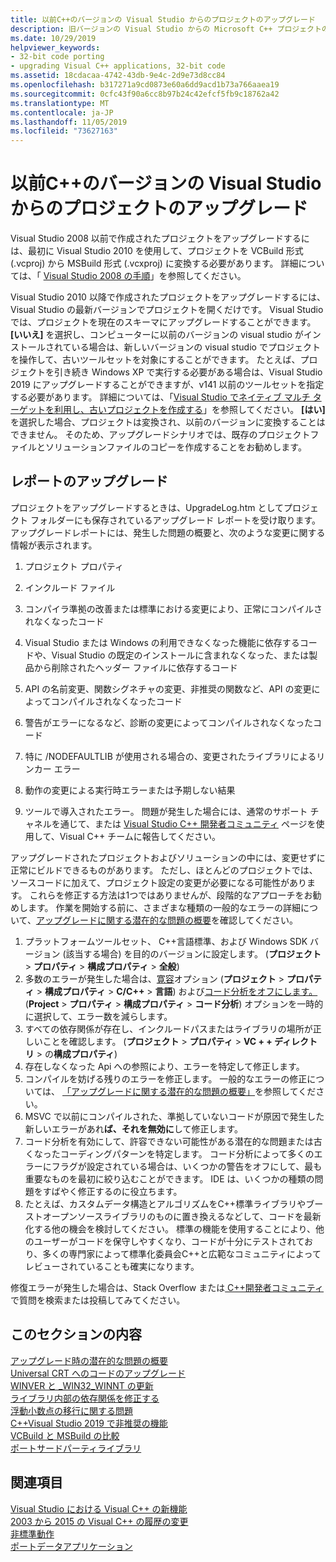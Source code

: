 ```yaml
---
title: 以前C++のバージョンの Visual Studio からのプロジェクトのアップグレード
description: 旧バージョンの Visual Studio からの Microsoft C++ プロジェクトのアップグレード方法。
ms.date: 10/29/2019
helpviewer_keywords:
- 32-bit code porting
- upgrading Visual C++ applications, 32-bit code
ms.assetid: 18cdacaa-4742-43db-9e4c-2d9e73d8cc84
ms.openlocfilehash: b317271a9cd0873e60a6dd9acd1b73a766aaea19
ms.sourcegitcommit: 0cfc43f90a6cc8b97b24c42efcf5fb9c18762a42
ms.translationtype: MT
ms.contentlocale: ja-JP
ms.lasthandoff: 11/05/2019
ms.locfileid: "73627163"
---
```

# <a name="upgrade-c-projects-from-earlier-versions-of-visual-studio"></a>以前C++のバージョンの Visual Studio からのプロジェクトのアップグレード

Visual Studio 2008 以前で作成されたプロジェクトをアップグレードするには、最初に Visual Studio 2010 を使用して、プロジェクトを VCBuild 形式 (.vcproj) から MSBuild 形式 (.vcxproj) に変換する必要があります。 詳細については、「 [Visual Studio 2008 の手順](use-native-multi-targeting.md#instructions-for-visual-studio-2008)」を参照してください。

Visual Studio 2010 以降で作成されたプロジェクトをアップグレードするには、Visual Studio の最新バージョンでプロジェクトを開くだけです。 Visual Studio では、プロジェクトを現在のスキーマにアップグレードすることができます。 **[いいえ]** を選択し、コンピューターに以前のバージョンの visual studio がインストールされている場合は、新しいバージョンの visual studio でプロジェクトを操作して、古いツールセットを対象にすることができます。 たとえば、プロジェクトを引き続き Windows XP で実行する必要がある場合は、Visual Studio 2019 にアップグレードすることができますが、v141 以前のツールセットを指定する必要があります。 詳細については、「[Visual Studio でネイティブ マルチ ターゲットを利用し、古いプロジェクトを作成する](use-native-multi-targeting.md)」を参照してください。 **[はい]** を選択した場合、プロジェクトは変換され、以前のバージョンに変換することはできません。 そのため、アップグレードシナリオでは、既存のプロジェクトファイルとソリューションファイルのコピーを作成することをお勧めします。

## <a name="upgrade-reports"></a>レポートのアップグレード

プロジェクトをアップグレードするときは、UpgradeLog.htm としてプロジェクト フォルダーにも保存されているアップグレード レポートを受け取ります。 アップグレードレポートには、発生した問題の概要と、次のような変更に関する情報が表示されます。

1. プロジェクト プロパティ

2. インクルード ファイル

3. コンパイラ準拠の改善または標準における変更により、正常にコンパイルされなくなったコード

4. Visual Studio または Windows の利用できなくなった機能に依存するコードや、Visual Studio の既定のインストールに含まれなくなった、または製品から削除されたヘッダー ファイルに依存するコード

5. API の名前変更、関数シグネチャの変更、非推奨の関数など、API の変更によってコンパイルされなくなったコード

6. 警告がエラーになるなど、診断の変更によってコンパイルされなくなったコード

7. 特に /NODEFAULTLIB が使用される場合の、変更されたライブラリによるリンカー エラー

8. 動作の変更による実行時エラーまたは予期しない結果

9. ツールで導入されたエラー。 問題が発生した場合には、通常のサポート チャネルを通じて、または [Visual Studio C++ 開発者コミュニティ](https://developercommunity.visualstudio.com/spaces/62/index.html) ページを使用して、Visual C++ チームに報告してください。

アップグレードされたプロジェクトおよびソリューションの中には、変更せずに正常にビルドできるものがあります。 ただし、ほとんどのプロジェクトでは、ソースコードに加えて、プロジェクト設定の変更が必要になる可能性があります。 これらを修正する方法は1つではありませんが、段階的なアプローチをお勧めします。 作業を開始する前に、さまざまな種類の一般的なエラーの詳細について、[アップグレードに関する潜在的な問題の概要](../porting/overview-of-potential-upgrade-issues-visual-cpp.md)を確認してください。

 1. プラットフォームツールセット、 C++言語標準、および Windows SDK バージョン (該当する場合) を目的のバージョンに設定します。 (**プロジェクト** > **プロパティ** > **構成プロパティ** > **全般**)
 1. 多数のエラーが発生した場合は、[寛容](../build/reference/permissive-standards-conformance.md)オプション (**プロジェクト** > **プロパティ** > **構成プロパティ** > **C/C++**  > **言語**) および[コード分析をオフにします。](/visualstudio/code-quality/code-analysis-for-c-cpp-overview)(**Project** > **プロパティ** > **構成プロパティ** > **コード分析**) オプションを一時的に選択して、エラー数を減らします。
 1. すべての依存関係が存在し、インクルードパスまたはライブラリの場所が正しいことを確認します。 (**プロジェクト** > **プロパティ** > **VC + + ディレクトリ** > の**構成プロパティ**)
 1. 存在しなくなった Api への参照により、エラーを特定して修正します。
 1. コンパイルを妨げる残りのエラーを修正します。 一般的なエラーの修正については、 [「アップグレードに関する潜在的な問題の概要」](../porting/overview-of-potential-upgrade-issues-visual-cpp.md)を参照してください。
 1. MSVC で以前にコンパイルされた、準拠していないコードが原因で発生した新しいエラーがあれ**ば、それを無効に**して修正します。
 1. コード分析を有効にして、許容できない可能性がある潜在的な問題または古くなったコーディングパターンを特定します。 コード分析によって多くのエラーにフラグが設定されている場合は、いくつかの警告をオフにして、最も重要なものを最初に絞り込むことができます。 IDE は、いくつかの種類の問題をすばやく修正するのに役立ちます。
 1. たとえば、カスタムデータ構造とアルゴリズムをC++標準ライブラリやブーストオープンソースライブラリのものに置き換えるなどして、コードを最新化する他の機会を検討してください。 標準の機能を使用することにより、他のユーザーがコードを保守しやすくなり、コードが十分にテストされており、多くの専門家によって標準化委員会C++と広範なコミュニティによってレビューされていることも確実になります。

修復エラーが発生した場合は、Stack Overflow または[ C++開発者コミュニティ](https://developercommunity.visualstudio.com/spaces/62/index.html)で質問を検索または投稿してみてください。

## <a name="in-this-section"></a>このセクションの内容

[アップグレード時の潜在的な問題の概要](overview-of-potential-upgrade-issues-visual-cpp.md)<br/>
[Universal CRT へのコードのアップグレード](upgrade-your-code-to-the-universal-crt.md)<br/>
[WINVER と _WIN32_WINNT の更新](modifying-winver-and-win32-winnt.md)<br/>
[ライブラリ内部の依存関係を修正する](fix-your-dependencies-on-library-internals.md)<br/>
[浮動小数点の移行に関する問題](floating-point-migration-issues.md)<br/>
[C++Visual Studio 2019 で非推奨の機能](features-deprecated-in-visual-studio.md)<br/>
[VCBuild と MSBuild の比較](build-system-changes.md)<br/>
[ポートサードパーティライブラリ](porting-third-party-libraries.md)<br/>

## <a name="see-also"></a>関連項目

[Visual Studio における Visual C++ の新機能](../overview/what-s-new-for-visual-cpp-in-visual-studio.md)<br/>
[2003 から 2015 の Visual C++ の履歴の変更](../porting/visual-cpp-change-history-2003-2015.md)<br/>
[非標準動作](../cpp/nonstandard-behavior.md)<br/>
[ポートデータアプリケーション](../data/data-access-programming-mfc-atl.md)<br/>
